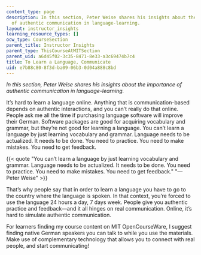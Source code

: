 ```yaml
---
content_type: page
description: In this section, Peter Weise shares his insights about the importance
  of authentic communication in language-learning.
layout: instructor_insights
learning_resource_types: []
ocw_type: CourseSection
parent_title: Instructor Insights
parent_type: ThisCourseAtMITSection
parent_uid: a6d45f02-3c35-8471-8e33-a3c69474b7c4
title: To Learn a Language, Communicate
uid: e7b88c80-8f3d-ba09-06b3-0d04a888c8bd
---
```


_In this section, Peter Weise shares his insights about the importance of authentic communication in language-learning._

It’s hard to learn a language online. Anything that is communication-based depends on authentic interactions, and you can’t really do that online. People ask me all the time if purchasing language software will improve their German. Software packages are good for acquiring vocabulary and grammar, but they’re not good for learning a language. You can’t learn a language by just learning vocabulary and grammar. Language needs to be actualized. It needs to be done. You need to practice. You need to make mistakes. You need to get feedback.

{{< quote "You can’t learn a language by just learning vocabulary and grammar. Language needs to be actualized. It needs to be done. You need to practice. You need to make mistakes. You need to get feedback." "— Peter Weise" >}}

That’s why people say that in order to learn a language you have to go to the country where the language is spoken. In that context, you’re forced to use the language 24 hours a day, 7 days week. People give you authentic practice and feedback—and it all hinges on real communication. Online, it’s hard to simulate authentic communication.

For learners finding my course content on MIT OpenCourseWare, I suggest finding native German speakers you can talk to while you use the materials. Make use of complementary technology that allows you to connect with real people, and start communicating!